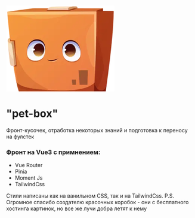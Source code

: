 ![Alt-текст](https://raw.githubusercontent.com/voroninadm/pet-box/master/frontend/src/assets/img/box-ok.webp)

# "pet-box"
Фронт-кусочек, отработка некоторых знаний и подготовка к переносу на фулстек
### Фронт на Vue3 c примнением:

- Vue Router
- Pinia
- Moment Js
- TailwindCss

Стили написаны как на ванильном CSS, так и на TailwindCss.
P.S. Огромное спасибо создателю красочных коробок - они с бесплатного хостинга картинок, но все же лучи добра летят к нему
